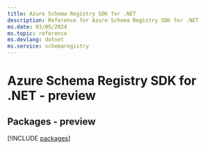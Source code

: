 ```yaml
---
title: Azure Schema Registry SDK for .NET
description: Reference for Azure Schema Registry SDK for .NET
ms.date: 03/05/2024
ms.topic: reference
ms.devlang: dotnet
ms.service: schemaregistry
---
```

# Azure Schema Registry SDK for .NET - preview
## Packages - preview
[!INCLUDE [packages](schema-registry-index.md)]